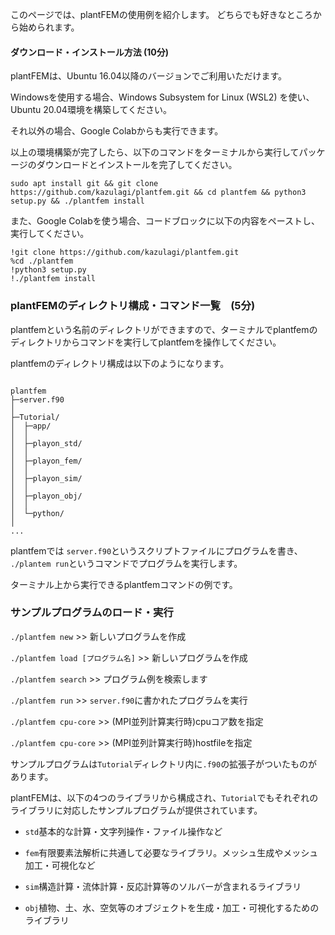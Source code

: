 このページでは、plantFEMの使用例を紹介します。
どちらでも好きなところから始められます。


#### ダウンロード・インストール方法 (10分)

plantFEMは、Ubuntu 16.04以降のバージョンでご利用いただけます。

Windowsを使用する場合、Windows Subsystem for Linux (WSL2) を使い、Ubuntu 20.04環境を構築してください。

それ以外の場合、Google Colabからも実行できます。

以上の環境構築が完了したら、以下のコマンドをターミナルから実行してパッケージのダウンロードとインストールを完了してください。


```
sudo apt install git && git clone https://github.com/kazulagi/plantfem.git && cd plantfem && python3 setup.py && ./plantfem install
```

また、Google Colabを使う場合、コードブロックに以下の内容をペーストし、実行してください。


```
!git clone https://github.com/kazulagi/plantfem.git 
%cd ./plantfem
!python3 setup.py
!./plantfem install
```

### plantFEMのディレクトリ構成・コマンド一覧　(5分)

plantfemという名前のディレクトリができますので、ターミナルでplantfemのディレクトリからコマンドを実行してplantfemを操作してください。


plantfemのディレクトリ構成は以下のようになります。

```

plantfem
├─server.f90
│
├─Tutorial/
│  ├─app/
│  │  
│  ├─playon_std/
│  │  
│  ├─playon_fem/
│  │  
│  ├─playon_sim/
│  │  
│  ├─playon_obj/
│  │
│  └─python/
│
...

```

plantfemでは ```server.f90```というスクリプトファイルにプログラムを書き、
```./plantem run```というコマンドでプログラムを実行します。


ターミナル上から実行できるplantfemコマンドの例です。

### サンプルプログラムのロード・実行

```./plantfem new``` >> 新しいプログラムを作成


```./plantfem load [プログラム名]``` >> 新しいプログラムを作成



```./plantfem search``` >> プログラム例を検索します



```./plantfem run``` >> ```server.f90```に書かれたプログラムを実行


```./plantfem cpu-core``` >> (MPI並列計算実行時)cpuコア数を指定


```./plantfem cpu-core``` >> (MPI並列計算実行時)hostfileを指定


サンプルプログラムは```Tutorial```ディレクトリ内に```.f90```の拡張子がついたものがあります。


plantFEMは、以下の4つのライブラリから構成され、```Tutorial```でもそれぞれのライブラリに対応したサンプルプログラムが提供されています。

- ```std```基本的な計算・文字列操作・ファイル操作など

- ```fem```有限要素法解析に共通して必要なライブラリ。メッシュ生成やメッシュ加工・可視化など

- ```sim```構造計算・流体計算・反応計算等のソルバーが含まれるライブラリ

- ```obj```植物、土、水、空気等のオブジェクトを生成・加工・可視化するためのライブラリ







